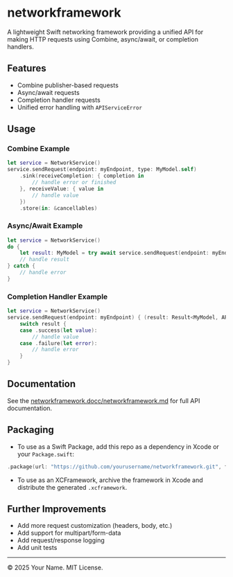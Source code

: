 # networkframework

A lightweight Swift networking framework providing a unified API for making HTTP requests using Combine, async/await, or completion handlers.

## Features
- Combine publisher-based requests
- Async/await requests
- Completion handler requests
- Unified error handling with `APIServiceError`

## Usage

### Combine Example
```swift
let service = NetworkService()
service.sendRequest(endpoint: myEndpoint, type: MyModel.self)
    .sink(receiveCompletion: { completion in
        // handle error or finished
    }, receiveValue: { value in
        // handle value
    })
    .store(in: &cancellables)
```

### Async/Await Example
```swift
let service = NetworkService()
do {
    let result: MyModel = try await service.sendRequest(endpoint: myEndpoint)
    // handle result
} catch {
    // handle error
}
```

### Completion Handler Example
```swift
let service = NetworkService()
service.sendRequest(endpoint: myEndpoint) { (result: Result<MyModel, APIServiceError>) in
    switch result {
    case .success(let value):
        // handle value
    case .failure(let error):
        // handle error
    }
}
```

## Documentation
See the [networkframework.docc/networkframework.md](networkframework.docc/networkframework.md) for full API documentation.

## Packaging
- To use as a Swift Package, add this repo as a dependency in Xcode or your `Package.swift`:

```swift
.package(url: "https://github.com/yourusername/networkframework.git", from: "1.0.0")
```

- To use as an XCFramework, archive the framework in Xcode and distribute the generated `.xcframework`.

## Further Improvements
- Add more request customization (headers, body, etc.)
- Add support for multipart/form-data
- Add request/response logging
- Add unit tests

---

© 2025 Your Name. MIT License.
